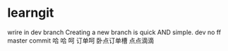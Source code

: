 # learngit
wrire in dev branch
Creating a new branch is quick AND simple.
dev no ff
master    commit
哈    哈
呵  订单呵
卧点订单槽
点点滴滴

